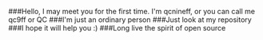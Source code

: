 ###Hello, I may meet you for the first time. I'm qcnineff, or you can call me qc9ff or QC
###I'm just an ordinary person
###Just look at my repository
###I hope it will help you :)
###Long live the spirit of open source
